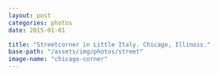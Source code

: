 ```yaml
---
layout: post
categories: photos
date: 2015-01-01

title: "Streetcorner in Little Italy. Chicago, Illinois."
base-path: "/assets/img/photos/street"
image-name: "chicago-corner"
---
```

